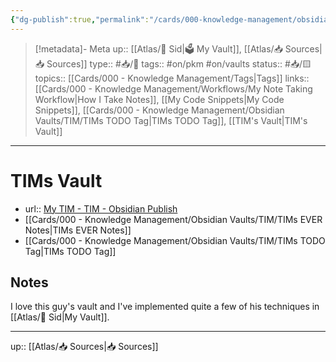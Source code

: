 ```yaml
---
{"dg-publish":true,"permalink":"/cards/000-knowledge-management/obsidian-vaults/tim/ti-ms-vault/"}
---
```


> [!metadata]- Meta
> up:: [[Atlas/🧠 Sid\|🗳 My Vault]], [[Atlas/📥 Sources\|📥 Sources]]
> 	type:: #📥/🔗
> tags:: #on/pkm #on/vaults
> status:: #📥/🟨 
> topics:: [[Cards/000 - Knowledge Management/Tags\|Tags]]
> links:: [[Cards/000 - Knowledge Management/Workflows/My Note Taking Workflow\|How I Take Notes]], [[My Code Snippets\|My Code Snippets]], [[Cards/000 - Knowledge Management/Obsidian Vaults/TIM/TIMs TODO Tag\|TIMs TODO Tag]], [[TIM's Vault\|TIM's Vault]]
---

# TIMs Vault
- url:: [My TIM - TIM - Obsidian Publish](https://publish.obsidian.md/tim/30_Topics/35_Outlines/My+TIM)
- [[Cards/000 - Knowledge Management/Obsidian Vaults/TIM/TIMs EVER Notes\|TIMs EVER Notes]]
- [[Cards/000 - Knowledge Management/Obsidian Vaults/TIM/TIMs TODO Tag\|TIMs TODO Tag]]

## Notes
I love this guy's vault and I've implemented quite a few of his techniques in [[Atlas/🧠 Sid\|My Vault]]. 

---

up:: [[Atlas/📥 Sources\|📥 Sources]]

